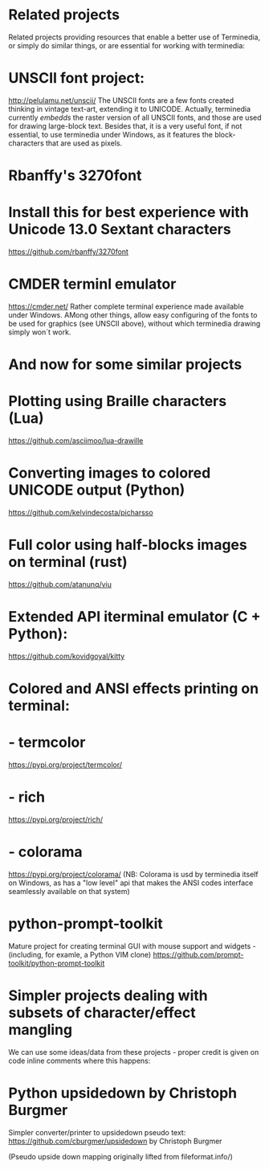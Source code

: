 Related projects
================

Related projects providing resources that enable a better use of Terminedia,
or simply do similar things, or are essential for working with terminedia:

# UNSCII font project:
http://pelulamu.net/unscii/
The UNSCII fonts are a few fonts created thinking in
vintage text-art, extending it to UNICODE.
Actually, terminedia currently _embedds_ the raster version
of all UNSCII fonts, and those are used for drawing large-block
text. Besides that, it is a very useful font, if not essential,
to use terminedia under Windows, as it features the block-characters
that are used as pixels.

# Rbanffy's 3270font
# Install this for best experience with Unicode 13.0 Sextant characters
https://github.com/rbanffy/3270font

# CMDER terminl emulator
https://cmder.net/
Rather complete terminal experience made available under Windows.
AMong other things, allow easy configuring of the fonts to be used
for graphics (see UNSCII above), without which terminedia drawing
simply won´t work.


And now for some similar projects
=======================================

# Plotting using Braille characters (Lua)
https://github.com/asciimoo/lua-drawille

# Converting images to colored UNICODE output (Python)
https://github.com/kelvindecosta/picharsso

# Full color using half-blocks images on terminal (rust)
https://github.com/atanunq/viu

# Extended API iterminal emulator  (C + Python):
https://github.com/kovidgoyal/kitty

# Colored and ANSI effects printing on terminal:

#   - termcolor
https://pypi.org/project/termcolor/

#   - rich
https://pypi.org/project/rich/

#   - colorama
https://pypi.org/project/colorama/
(NB: Colorama is usd by terminedia itself on Windows, as has a "low level" api that makes
the ANSI codes interface seamlessly available on that system)

# python-prompt-toolkit
Mature project for creating terminal GUI with mouse support and widgets -
(including, for examle, a Python VIM clone)
https://github.com/prompt-toolkit/python-prompt-toolkit

Simpler projects dealing with subsets of character/effect mangling
===================================================================

We can use some ideas/data from these projects -
proper credit is given on code inline comments where this happens:

# Python upsidedown  by Christoph Burgmer
Simpler converter/printer to upsidedown pseudo text:
https://github.com/cburgmer/upsidedown by Christoph Burgmer

(Pseudo upside down mapping originally lifted from fileformat.info/)


